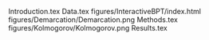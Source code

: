 Introduction.tex
Data.tex
figures/InteractiveBPT/index.html
figures/Demarcation/Demarcation.png
Methods.tex
figures/Kolmogorov/Kolmogorov.png
Results.tex

